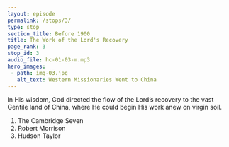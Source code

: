 ```yaml
---
layout: episode
permalink: /stops/3/
type: stop
section_title: Before 1900
title: The Work of the Lord's Recovery
page_rank: 3
stop_id: 3
audio_file: hc-01-03-m.mp3
hero_images:
 - path: img-03.jpg
   alt_text: Western Missionaries Went to China
---
```


In His wisdom, God directed the flow of the Lord’s recovery to the vast Gentile land of China, where He could begin His work anew on virgin soil.

1. The Cambridge Seven
2. Robert Morrison
3. Hudson Taylor

<!--
西方傳教士前往中國
1. 劍橋七傑
2. 馬禮遜
3. 戴德生
-->

<!--- TRANSCRIPT
In His wisdom, God directed the flow of the Lord’s recovery to the vast Gentile land of China, where He could begin His work anew on virgin soil. Here, free from the complexities and divisions that had marred the Western world, the Lord's recovery had a way to flow on and flourish.
-->